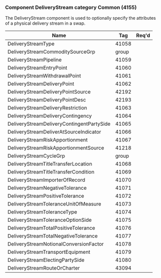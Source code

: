### Component DeliveryStream category Common (4155)

The DeliveryStream component is used to optionally specify the attributes of a physical delivery stream in a swap.

| Name                                      | Tag   | Req'd |
|-------------------------------------------|-------|----------|
| DeliveryStreamType                        | 41058 |       |
| DeliveryStreamCommoditySourceGrp          | group |       |
| DeliveryStreamPipeline                    | 41059 |       |
| DeliveryStreamEntryPoint                  | 41060 |       |
| DeliveryStreamWithdrawalPoint             | 41061 |       |
| DeliveryStreamDeliveryPoint               | 41062 |       |
| DeliveryStreamDeliveryPointSource         | 42192 |       |
| DeliveryStreamDeliveryPointDesc           | 42193 |       |
| DeliveryStreamDeliveryRestriction         | 41063 |       |
| DeliveryStreamDeliveryContingency         | 41064 |       |
| DeliveryStreamDeliveryContingentPartySide | 41065 |       |
| DeliveryStreamDeliverAtSourceIndicator    | 41066 |       |
| DeliveryStreamRiskApportionment           | 41067 |       |
| DeliveryStreamRiskApportionmentSource     | 41218 |       |
| DeliveryStreamCycleGrp                    | group |       |
| DeliveryStreamTitleTransferLocation       | 41068 |       |
| DeliveryStreamTitleTransferCondition      | 41069 |       |
| DeliveryStreamImporterOfRecord            | 41070 |       |
| DeliveryStreamNegativeTolerance           | 41071 |       |
| DeliveryStreamPositiveTolerance           | 41072 |       |
| DeliveryStreamToleranceUnitOfMeasure      | 41073 |       |
| DeliveryStreamToleranceType               | 41074 |       |
| DeliveryStreamToleranceOptionSide         | 41075 |       |
| DeliveryStreamTotalPositiveTolerance      | 41076 |       |
| DeliveryStreamTotalNegativeTolerance      | 41077 |       |
| DeliveryStreamNotionalConversionFactor    | 41078 |       |
| DeliveryStreamTransportEquipment          | 41079 |       |
| DeliveryStreamElectingPartySide           | 41080 |       |
| DeliveryStreamRouteOrCharter              | 43094 |       |

